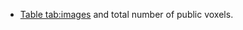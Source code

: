 - [Table tab:images](https://github.com/openconnectome/ocp-journal-paper/blob/gh-pages/Code/Tables/Table1/table1.py) and total number of public voxels.
